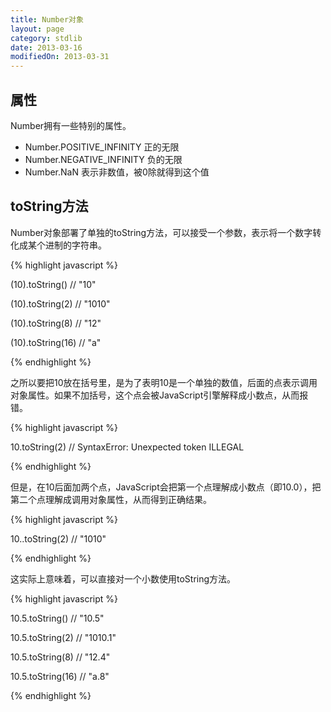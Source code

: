 ```yaml
---
title: Number对象
layout: page
category: stdlib
date: 2013-03-16
modifiedOn: 2013-03-31
---
```


## 属性

Number拥有一些特别的属性。

- Number.POSITIVE_INFINITY 正的无限
- Number.NEGATIVE_INFINITY 负的无限
- Number.NaN 表示非数值，被0除就得到这个值

## toString方法

Number对象部署了单独的toString方法，可以接受一个参数，表示将一个数字转化成某个进制的字符串。

{% highlight javascript %}

(10).toString() // "10"

(10).toString(2) // "1010"

(10).toString(8) // "12"

(10).toString(16) // "a"

{% endhighlight %}

之所以要把10放在括号里，是为了表明10是一个单独的数值，后面的点表示调用对象属性。如果不加括号，这个点会被JavaScript引擎解释成小数点，从而报错。

{% highlight javascript %}

10.toString(2) 
// SyntaxError: Unexpected token ILLEGAL

{% endhighlight %}

但是，在10后面加两个点，JavaScript会把第一个点理解成小数点（即10.0），把第二个点理解成调用对象属性，从而得到正确结果。

{% highlight javascript %}

10..toString(2) 
// "1010"

{% endhighlight %}

这实际上意味着，可以直接对一个小数使用toString方法。

{% highlight javascript %}

10.5.toString() // "10.5"

10.5.toString(2) // "1010.1"

10.5.toString(8) // "12.4"

10.5.toString(16) // "a.8"

{% endhighlight %}
